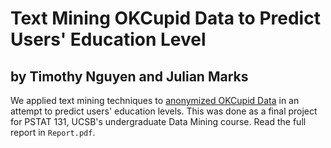 # Text Mining OKCupid Data to Predict Users' Education Level

##  by Timothy Nguyen and Julian Marks

We applied text mining techniques to [anonymized OKCupid Data](https://github.com/rudeboybert/JSE_OkCupid) in an attempt to predict users' education levels. This was done as a final project for PSTAT 131, UCSB's undergraduate Data Mining course. Read the full report in `Report.pdf`.

